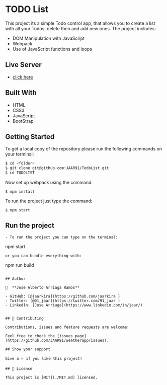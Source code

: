 # TODO List

This project its a simple Todo control app, that allows you to create a list with all your Todos, delete then and add new ones. The project includes:

- DOM Manipulation with JavaScript
- Webpack
- Use of JavaScript functions and loops

## Live Server
- [click here](https://jaar91.github.io/TodoList/)

## Built With

- HTML
- CSS3
- JavaScript
- BootStrap

## Getting Started

To get a local copy of the repository please run the following commands on your terminal:

```bash
$ cd <folder>
$ git clone git@github.com:JAAR91/TodoList.git
$ cd TODOLIST
```

Now set up webpack using the command:
```
$ npm install
```

To run the project just type the command:
```
$ npm start
```

## Run the project
```
- To run the project you can type on the terminal:
```
npm start
```
or you can bundle everything with:
```
npm run build
```

## Author

👤  **Jose Alberto Arriaga Ramos**

- GitHub: [@jaarkira](https://github.com/jaarkira )
- Twitter: [@91_jaar](https://twitter.com/91_jaar )
- LinkedIn: [Jose Arriaga](https://www.linkedin.com/in/jaar/)


## 🤝 Contributing

Contributions, issues and feature requests are welcome!

Feel free to check the [issues page](https://github.com/JAAR91/weatherapp/issues).

## Show your support

Give a ⭐️ if you like this project!

## 📝 License

This project is [MIT](./MIT.md) licensed.